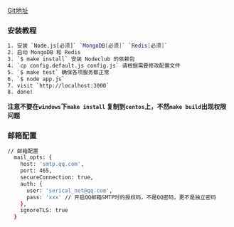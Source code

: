 [Git地址](https://github.com/cnodejs/nodeclub/)
### 安装教程
```bash
1. 安装 `Node.js[必须]` `MongoDB[必须]` `Redis[必须]`
2. 启动 MongoDB 和 Redis
3. `$ make install` 安装 Nodeclub 的依赖包
4. `cp config.default.js config.js` 请根据需要修改配置文件
5. `$ make test` 确保各项服务都正常
6. `$ node app.js`
7. visit `http://localhost:3000`
8. done!
```
**注意不要在`windows`下`make install` 复制到`centos`上，不然`make build`出现权限问题**

### 邮箱配置
```bash
// 邮箱配置
  mail_opts: {
    host: 'smtp.qq.com',
    port: 465,
    secureConnection: true,
    auth: {
      user: 'serical_net@qq.com',
      pass: 'xxx' // 开启QQ邮箱SMTP时的授权码，不是QQ密码，更不是独立密码
    },
    ignoreTLS: true
  }
```
